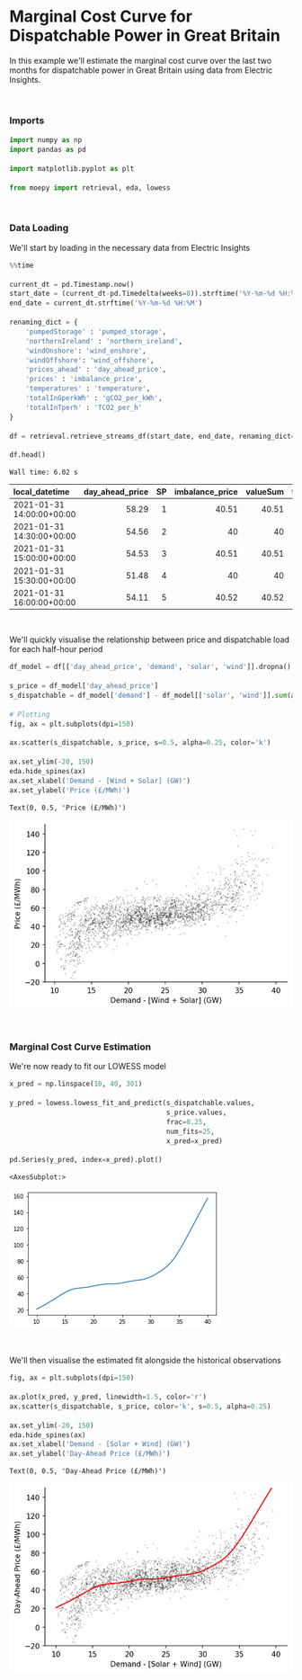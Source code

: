 # Marginal Cost Curve for Dispatchable Power in Great Britain



In this example we'll estimate the marginal cost curve over the last two months for dispatchable power in Great Britain using data from Electric Insights.

<br>

### Imports

```python
import numpy as np
import pandas as pd

import matplotlib.pyplot as plt

from moepy import retrieval, eda, lowess
```

<br>

### Data Loading

We'll start by loading in the necessary data from Electric Insights

```python
%%time

current_dt = pd.Timestamp.now()
start_date = (current_dt-pd.Timedelta(weeks=8)).strftime('%Y-%m-%d %H:%M')
end_date = current_dt.strftime('%Y-%m-%d %H:%M')

renaming_dict = {
    'pumpedStorage' : 'pumped_storage',
    'northernIreland' : 'northern_ireland',
    'windOnshore': 'wind_onshore',
    'windOffshore': 'wind_offshore',
    'prices_ahead' : 'day_ahead_price',
    'prices' : 'imbalance_price',
    'temperatures' : 'temperature',
    'totalInGperkWh' : 'gCO2_per_kWh',
    'totalInTperh' : 'TCO2_per_h'
}

df = retrieval.retrieve_streams_df(start_date, end_date, renaming_dict=renaming_dict)

df.head()
```

    Wall time: 6.02 s
    




| local_datetime            |   day_ahead_price |   SP |   imbalance_price |   valueSum |   temperature |   TCO2_per_h |   gCO2_per_kWh |   nuclear |   biomass |   coal | ...   |   demand |   pumped_storage |   wind_onshore |   wind_offshore |   belgian |   dutch |   french |   ireland |   northern_ireland |   irish |
|:--------------------------|------------------:|-----:|------------------:|-----------:|--------------:|-------------:|---------------:|----------:|----------:|-------:|:------|---------:|-----------------:|---------------:|----------------:|----------:|--------:|---------:|----------:|-------------------:|--------:|
| 2021-01-31 14:00:00+00:00 |             58.29 |    1 |             40.51 |      40.51 |           3.3 |      8060.12 |        209.697 |     5.569 |     1.954 |  0.499 | ...   |   38.437 |                0 |        4.40734 |         4.05432 |     1     |       0 |    2.004 |     0.2   |              0.014 |   0.214 |
| 2021-01-31 14:30:00+00:00 |             54.56 |    2 |             40    |      40    |           3.3 |      8022.31 |        208.779 |     5.569 |     1.906 |  0.497 | ...   |   38.425 |                0 |        4.43352 |         4.12112 |     1     |       0 |    2.002 |     0.072 |              0.06  |   0.132 |
| 2021-01-31 15:00:00+00:00 |             54.53 |    3 |             40.51 |      40.51 |           3.3 |      8274.32 |        211.722 |     5.568 |     1.933 |  0.567 | ...   |   39.081 |                0 |        4.31471 |         4.4467  |     0.732 |       0 |    2.004 |     0     |              0     |  -0.018 |
| 2021-01-31 15:30:00+00:00 |             51.48 |    4 |             40    |      40    |           3.3 |      8456.42 |        214.788 |     5.564 |     1.898 |  0.632 | ...   |   39.371 |                0 |        4.26404 |         4.61849 |     0.73  |       0 |    2.004 |     0     |              0.076 |   0.076 |
| 2021-01-31 16:00:00+00:00 |             54.11 |    5 |             40.52 |      40.52 |           3.3 |      8967.36 |        220.996 |     5.564 |     1.914 |  0.791 | ...   |   40.577 |                0 |        4.29607 |         4.74866 |     0.666 |       0 |    2.004 |     0.064 |              0.214 |   0.278 |</div>



<br>

We'll quickly visualise the relationship between price and dispatchable load for each half-hour period

```python
df_model = df[['day_ahead_price', 'demand', 'solar', 'wind']].dropna().astype(float)

s_price = df_model['day_ahead_price']
s_dispatchable = df_model['demand'] - df_model[['solar', 'wind']].sum(axis=1)

# Plotting
fig, ax = plt.subplots(dpi=150)

ax.scatter(s_dispatchable, s_price, s=0.5, alpha=0.25, color='k')

ax.set_ylim(-20, 150)
eda.hide_spines(ax)
ax.set_xlabel('Demand - [Wind + Solar] (GW)')
ax.set_ylabel('Price (£/MWh)')
```




    Text(0, 0.5, 'Price (£/MWh)')




![png](./img/nbs/output_5_1.png)


<br>

### Marginal Cost Curve Estimation

We're now ready to fit our LOWESS model

```python
x_pred = np.linspace(10, 40, 301)

y_pred = lowess.lowess_fit_and_predict(s_dispatchable.values, 
                                       s_price.values, 
                                       frac=0.25, 
                                       num_fits=25, 
                                       x_pred=x_pred)

pd.Series(y_pred, index=x_pred).plot()
```




    <AxesSubplot:>




![png](./img/nbs/output_7_1.png)


<br>

We'll then visualise the estimated fit alongside the historical observations

```python
fig, ax = plt.subplots(dpi=150)

ax.plot(x_pred, y_pred, linewidth=1.5, color='r')
ax.scatter(s_dispatchable, s_price, color='k', s=0.5, alpha=0.25)

ax.set_ylim(-20, 150)
eda.hide_spines(ax)
ax.set_xlabel('Demand - [Solar + Wind] (GW)')
ax.set_ylabel('Day-Ahead Price (£/MWh)')
```




    Text(0, 0.5, 'Day-Ahead Price (£/MWh)')




![png](./img/nbs/output_9_1.png)

